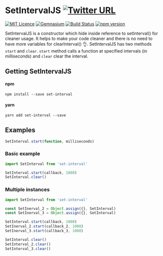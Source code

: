 # SetIntervalJS [![Twitter URL](https://img.shields.io/twitter/url/http/shields.io.svg?style=social)](https://twitter.com/intent/tweet?hashtags=javascript&original_referer=https%3A%2F%2Fpublish.twitter.com%2F&ref_src=twsrc%5Etfw&text=No%20more%20variable%20needed%20for%20clearInterval()%20%F0%9F%91%8C%F0%9F%98%80&tw_p=tweetbutton&url=https%3A%2F%2Fwww.npmjs.com%2Fpackage%2Fset-interval&via=shystrukk) #
[![MIT Licence](https://badges.frapsoft.com/os/mit/mit.svg?v=103)](https://opensource.org/licenses/mit-license.php) [![Gemnasium](https://img.shields.io/gemnasium/mathiasbynens/he.svg)](https://github.com/shystruk/SetIntervalJS) [![Build Status](https://travis-ci.org/shystruk/SetIntervalJS.svg?branch=master)](https://travis-ci.org/shystruk/SetIntervalJS) [![npm version](https://badge.fury.io/js/set-interval.svg)](https://badge.fury.io/js/set-interval)

SetIntervalJS is a constructor which hide inside reference to setInterval() for cleaner usage. It helps to make your code cleaner and there is no need to have more variables for clearInterval() 👌. SetIntervalJS has two methods `start` and `clear`. `start` method calls a function at specified intervals (in milliseconds) and `clear` clear the interval.

## Getting SetIntervalJS ##
#### npm
`npm install --save set-interval`

#### yarn
`yarn add set-interval --save`

## Examples ##
```javascript
SetInterval.start(function, milliseconds)
```

### Basic example ###
```javascript
import SetInterval from 'set-interval'

SetInterval.start(callback, 1000)
SetInterval.clear()
```

### Multiple instances ###
```javascript
import SetInterval from 'set-interval'

const SetInerval_2 = Object.assign({}, SetInterval)
const SetInerval_3 = Object.assign({}, SetInterval)

SetInterval.start(callback, 1000)
SetInerval_2.start(callback_2, 1000)
SetInerval_3.start(callback_3, 1000)

SetInterval.clear()
SetInterval_2.clear()
SetInterval_3.clear()
```
